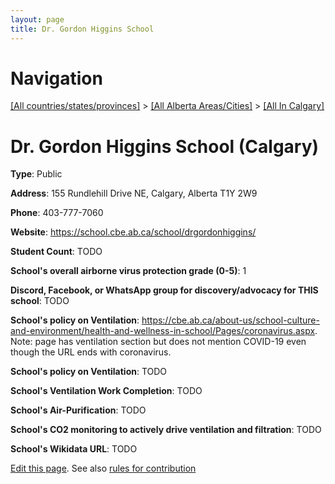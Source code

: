 ```yaml
---
layout: page
title: Dr. Gordon Higgins School
---
```

# Navigation

[[All countries/states/provinces]](../../..) > [[All Alberta Areas/Cities]](../..) > [[All In Calgary]](..)

# Dr. Gordon Higgins School (Calgary)

**Type**: Public

**Address**: 155 Rundlehill Drive NE, Calgary, Alberta T1Y 2W9

**Phone**: 403-777-7060

**Website**: <https://school.cbe.ab.ca/school/drgordonhiggins/>

**Student Count**: TODO

**School's overall airborne virus protection grade (0-5)**: 1

**Discord, Facebook, or WhatsApp group for discovery/advocacy for THIS school**: TODO

**School's policy on Ventilation**: <https://cbe.ab.ca/about-us/school-culture-and-environment/health-and-wellness-in-school/Pages/coronavirus.aspx>. Note: page has ventilation section but does not mention COVID-19 even though the URL ends with coronavirus.

**School's policy on Ventilation**: TODO

**School's Ventilation Work Completion**: TODO

**School's Air-Purification**: TODO

**School's CO2 monitoring to actively drive ventilation and filtration**: TODO

**School's Wikidata URL**: TODO


[Edit this page](https://github.com/ventilate-schools/AB/edit/main/./Calgary/Dr._Gordon_Higgins_School.md). See also [rules for contribution](../../../contribution-rules/)